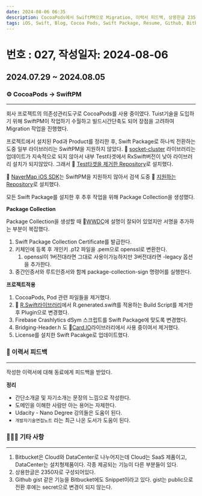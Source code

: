 ```yaml
---
date: 2024-08-06 06:35
description: CocoaPods에서 SwiftPM으로 Migration, 이력서 피드백, 상용한글 2350자, Github gist, Bitbucket Snippet
tags: iOS, Swift, Blog, Cocoa Pods, Swift Package, Resume, Github, Bitbucket
---
```

# 번호 : 027, 작성일자: 2024-08-06
## 2024.07.29 ~ 2024.08.05
### ⚙️ CocoaPods → SwiftPM

---

회사 프로젝트의 의존성관리도구로 CocoaPods를 사용 중이였다. Tuist기술을 도입하기 위해 SwiftPM이 작업하기 수월하고 빌드시간단축도 되어 장점을 고려하여 Migration 작업을 진행했다.

프로젝트에서 설치된 Pod과 Product를 정리한 후, Swift Package로 하나씩 전환하는 도중 일부 라이브러리는 SwiftPM을 지원하지 않았다. 🔗 [socket-cluster](https://github.com/sacOO7/socketcluster-client-swift) 라이브러리는 업데이트가 지속적으로 되지 않아서 내부 Test타겟에서 RxSwift버전이 낮아 라이브러리 설치가 되지않았다. 그래서 🔗 [Test타겟을 제거한 Repository](https://github.com/sookim-1/socketcluster-client-swift)로 설치했다.

🔗 [NaverMap iOS SDK](https://github.com/navermaps/ios-map-sdk)는 SwiftPM을 지원하지 않아서 검색 도중 🔗 [지원하는 Repository](https://github.com/jaemyeong/NMapsMap)로 설치했다.

모든 Swift Package를 설치한 후 추후 작업을 위해 Package Collection을 생성했다.

**Package Collection**

Package Collection을 생성할 때 🔗[WWDC](https://developer.apple.com/videos/play/wwdc2021/10197/)에 설명이 잘되어 있었지만 서명을 추가하는 부분이 복잡했다.

1. Swift Package Collection Certificate를 발급한다.
2. 키체인에 등록 후 개인키 .p12 파일을 .pem으로 openssl로 변환한다.
    1. openssl이 1버전대라면 그대로 사용이가능하지만 3버전대라면 -legacy 옵션을 추가한다.
3. 중간인증서와 루트인증서와 함께 package-collection-sign 명령어를 실행한다.

**프로젝트적용**

1. CocoaPods, Pod 관련 파일들을  제거했다.
2. 🔗 [R.Swift라이브러리](https://github.com/mac-cain13/R.swift)에서 R.generated.swift를 적용하는 Build Script를 제거한 후 Plugin으로 변경했다.
3. Firebase Crashlytics dSym 스크립트를  Swift Package에 맞도록 변경했다.
4. Bridging-Header.h 도 🔗[Card.IO](https://github.com/card-io/card.io-iOS-SDK)라이브러리에서 사용 중이여서 제거했다.
5. License를 설치한 Swift Pacakge로 업데이트했다.



### 📃 이력서 피드백

---

작성한 이력서에 대해 동료에게 피드백을 받았다.

**정리**

- 간단소개글 및 자기소개는 문장의 느낌으로 작성한다.
- 도메인을 이해한 사람만 아는 용어는 자제한다.
- Udacity - Nano Degree 강의들은 도움이 된다.
- `개발자기술면접노트` 라는 최근 나온 도서가 도움이 된다.



### 🙋🏻‍♂️ 기타 사항

---

1. Bitbucket은 Cloud와 DataCenter로 나누어지는데 Cloud는 SaaS 제품이고, DataCenter는 설치형제품이다. 각종 제공되는 기능이 다른 부분들이 있다.
2. 상용한글은 2350자로 구성되어있다.
3. Github gist 같은 기능을 Bitbucket에도 Snippet이라고 있다. gist는 public으로 전환 후에는 secret으로 변경이 되지 않는다.
